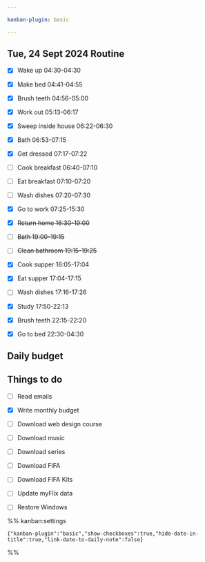 ```yaml
---

kanban-plugin: basic

---
```


## Tue, 24 Sept 2024 Routine

- [x] Wake up 04:30-04:30
- [x] Make bed 04:41-04:55
- [x] Brush teeth 04:56-05:00
- [x] Work out 05:13-06:17
- [x] Sweep inside house 06:22-06:30
- [x] Bath 06:53-07:15
- [x] Get dressed 07:17-07:22
- [ ] Cook breakfast 06:40-07:10
- [ ] Eat breakfast 07:10-07:20
- [ ] Wash dishes 07:20-07:30
- [x] Go to work 07:25-15:30
- [x] ~~Return home 16:30-19:00~~
- [ ] ~~Bath 19:00-19:15~~
- [ ] ~~Clean bathroom 19:15-19:25~~
- [x] Cook supper 16:05-17:04
- [x] Eat supper 17:04-17:15
- [ ] Wash dishes 17:16-17:26
- [x] Study 17:50-22:13
- [x] Brush teeth 22:15-22:20
- [x] Go to bed 22:30-04:30


## Daily budget



## Things to do

- [ ] Read emails
- [x] Write monthly budget
- [ ] Download web design course
- [ ] Download music
- [ ] Download series
- [ ] Download FIFA
- [ ] Download FIFA Kits
- [ ] Update myFlix data
- [ ] Restore Windows




%% kanban:settings
```
{"kanban-plugin":"basic","show-checkboxes":true,"hide-date-in-title":true,"link-date-to-daily-note":false}
```
%%